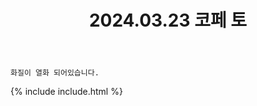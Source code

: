 ﻿---
title: 2024.03.23 코페 토
categories: [2024, 행사, 코스프레]
comments: false
model: [
    "cosncomic240323_dogman_cos",
    "cosncomic240323_gulami21",
    "cosncomic240323_minkerknight",
    "cosncomic240323_Ro1_RA",
    "cosncomic240323_sawall__99",
    "cosncomic240323_Kaso_gs",
    "cosncomic240323_gimchan21267550",
    "cosncomic240323_J_net_010",
    "cosncomic240323_Yun_weol",
    "cosncomic240323_hrng_1tz",
]
thumbnail: /assets/img/2024/03-23/개멍이/DSC08246-Bearbeitet-1.jpg
---

`화질이 열화 되어있습니다.`

{% include include.html %}